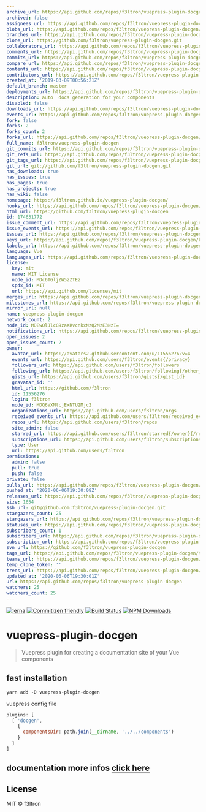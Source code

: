 ```yaml
---
archive_url: https://api.github.com/repos/f3ltron/vuepress-plugin-docgen/{archive_format}{/ref}
archived: false
assignees_url: https://api.github.com/repos/f3ltron/vuepress-plugin-docgen/assignees{/user}
blobs_url: https://api.github.com/repos/f3ltron/vuepress-plugin-docgen/git/blobs{/sha}
branches_url: https://api.github.com/repos/f3ltron/vuepress-plugin-docgen/branches{/branch}
clone_url: https://github.com/f3ltron/vuepress-plugin-docgen.git
collaborators_url: https://api.github.com/repos/f3ltron/vuepress-plugin-docgen/collaborators{/collaborator}
comments_url: https://api.github.com/repos/f3ltron/vuepress-plugin-docgen/comments{/number}
commits_url: https://api.github.com/repos/f3ltron/vuepress-plugin-docgen/commits{/sha}
compare_url: https://api.github.com/repos/f3ltron/vuepress-plugin-docgen/compare/{base}...{head}
contents_url: https://api.github.com/repos/f3ltron/vuepress-plugin-docgen/contents/{+path}
contributors_url: https://api.github.com/repos/f3ltron/vuepress-plugin-docgen/contributors
created_at: '2019-03-09T00:56:21Z'
default_branch: master
deployments_url: https://api.github.com/repos/f3ltron/vuepress-plugin-docgen/deployments
description: auto  docs generation for your components
disabled: false
downloads_url: https://api.github.com/repos/f3ltron/vuepress-plugin-docgen/downloads
events_url: https://api.github.com/repos/f3ltron/vuepress-plugin-docgen/events
fork: false
forks: 2
forks_count: 2
forks_url: https://api.github.com/repos/f3ltron/vuepress-plugin-docgen/forks
full_name: f3ltron/vuepress-plugin-docgen
git_commits_url: https://api.github.com/repos/f3ltron/vuepress-plugin-docgen/git/commits{/sha}
git_refs_url: https://api.github.com/repos/f3ltron/vuepress-plugin-docgen/git/refs{/sha}
git_tags_url: https://api.github.com/repos/f3ltron/vuepress-plugin-docgen/git/tags{/sha}
git_url: git://github.com/f3ltron/vuepress-plugin-docgen.git
has_downloads: true
has_issues: true
has_pages: true
has_projects: true
has_wiki: false
homepage: https://f3ltron.github.io/vuepress-plugin-docgen/
hooks_url: https://api.github.com/repos/f3ltron/vuepress-plugin-docgen/hooks
html_url: https://github.com/f3ltron/vuepress-plugin-docgen
id: 174631772
issue_comment_url: https://api.github.com/repos/f3ltron/vuepress-plugin-docgen/issues/comments{/number}
issue_events_url: https://api.github.com/repos/f3ltron/vuepress-plugin-docgen/issues/events{/number}
issues_url: https://api.github.com/repos/f3ltron/vuepress-plugin-docgen/issues{/number}
keys_url: https://api.github.com/repos/f3ltron/vuepress-plugin-docgen/keys{/key_id}
labels_url: https://api.github.com/repos/f3ltron/vuepress-plugin-docgen/labels{/name}
language: Vue
languages_url: https://api.github.com/repos/f3ltron/vuepress-plugin-docgen/languages
license:
  key: mit
  name: MIT License
  node_id: MDc6TGljZW5zZTEz
  spdx_id: MIT
  url: https://api.github.com/licenses/mit
merges_url: https://api.github.com/repos/f3ltron/vuepress-plugin-docgen/merges
milestones_url: https://api.github.com/repos/f3ltron/vuepress-plugin-docgen/milestones{/number}
mirror_url: null
name: vuepress-plugin-docgen
network_count: 2
node_id: MDEwOlJlcG9zaXRvcnkxNzQ2MzE3NzI=
notifications_url: https://api.github.com/repos/f3ltron/vuepress-plugin-docgen/notifications{?since,all,participating}
open_issues: 2
open_issues_count: 2
owner:
  avatar_url: https://avatars2.githubusercontent.com/u/11556276?v=4
  events_url: https://api.github.com/users/f3ltron/events{/privacy}
  followers_url: https://api.github.com/users/f3ltron/followers
  following_url: https://api.github.com/users/f3ltron/following{/other_user}
  gists_url: https://api.github.com/users/f3ltron/gists{/gist_id}
  gravatar_id: ''
  html_url: https://github.com/f3ltron
  id: 11556276
  login: f3ltron
  node_id: MDQ6VXNlcjExNTU2Mjc2
  organizations_url: https://api.github.com/users/f3ltron/orgs
  received_events_url: https://api.github.com/users/f3ltron/received_events
  repos_url: https://api.github.com/users/f3ltron/repos
  site_admin: false
  starred_url: https://api.github.com/users/f3ltron/starred{/owner}{/repo}
  subscriptions_url: https://api.github.com/users/f3ltron/subscriptions
  type: User
  url: https://api.github.com/users/f3ltron
permissions:
  admin: false
  pull: true
  push: false
private: false
pulls_url: https://api.github.com/repos/f3ltron/vuepress-plugin-docgen/pulls{/number}
pushed_at: '2020-06-06T19:30:08Z'
releases_url: https://api.github.com/repos/f3ltron/vuepress-plugin-docgen/releases{/id}
size: 1654
ssh_url: git@github.com:f3ltron/vuepress-plugin-docgen.git
stargazers_count: 25
stargazers_url: https://api.github.com/repos/f3ltron/vuepress-plugin-docgen/stargazers
statuses_url: https://api.github.com/repos/f3ltron/vuepress-plugin-docgen/statuses/{sha}
subscribers_count: 1
subscribers_url: https://api.github.com/repos/f3ltron/vuepress-plugin-docgen/subscribers
subscription_url: https://api.github.com/repos/f3ltron/vuepress-plugin-docgen/subscription
svn_url: https://github.com/f3ltron/vuepress-plugin-docgen
tags_url: https://api.github.com/repos/f3ltron/vuepress-plugin-docgen/tags
teams_url: https://api.github.com/repos/f3ltron/vuepress-plugin-docgen/teams
temp_clone_token: ''
trees_url: https://api.github.com/repos/f3ltron/vuepress-plugin-docgen/git/trees{/sha}
updated_at: '2020-06-06T19:30:01Z'
url: https://api.github.com/repos/f3ltron/vuepress-plugin-docgen
watchers: 25
watchers_count: 25
---
```


[![lerna](https://img.shields.io/badge/maintained%20with-lerna-cc00ff.svg)](https://lerna.js.org/)
[![Commitizen friendly](https://img.shields.io/badge/commitizen-friendly-brightgreen.svg)](http://commitizen.github.io/cz-cli/)
[![Build Status](https://travis-ci.com/f3ltron/vuepress-plugin-docgen.svg?branch=master)](https://travis-ci.com/f3ltron/vuepress-plugin-docgen)
[![NPM Downloads](https://img.shields.io/npm/dm/vuepress-plugin-docgen.svg)](https://www.npmjs.com/package/vuepress-plugin-docgen)

# vuepress-plugin-docgen

> Vuepress plugin for creating a documentation site of your Vue components

## fast installation

  `yarn add -D vuepress-plugin-docgen`


vuepress config file

```jsx
plugins: [
  [ 'docgen',
    {
      componentsDir: path.join(__dirname, '../../components')
    }
  ]
]
```

## documentation more infos [click here](https://f3ltron.github.io/vuepress-plugin-docgen/)

## License

MIT &copy; f3ltron
